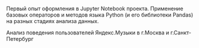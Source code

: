 Первый опыт оформления в Jupyter Notebook проекта.
Применение базовых операторов и методов языка Python (и его библиотеки Pandas) на разных стадиях анализа данных.

Анализ поведения пользователей Яндекс.Музыки в г.Москва и г.Санкт-Петербург

